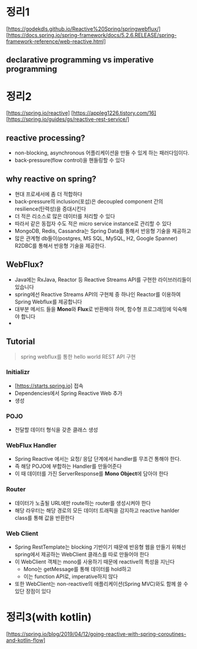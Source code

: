 # 정리1
[https://godekdls.github.io/Reactive%20Spring/springwebflux/]
[https://docs.spring.io/spring-framework/docs/5.2.6.RELEASE/spring-framework-reference/web-reactive.html]

## declarative programming vs imperative programming


# 정리2
[https://spring.io/reactive]
[https://appleg1226.tistory.com/16]
[https://spring.io/guides/gs/reactive-rest-service/]

## reactive processing?
- non-blocking, asynchronous 어플리케이션을 만들 수 있게 하는 패러다임이다.
- back-pressure(flow control)을 핸들링할 수 있다

## why reactive on spring?
- 현대 프로세서에 좀 더 적합하다
- back-pressure의 inclusion(포섭)은 decoupled component 간의 resilience(탄력성)을 증대시킨다
- 더 적은 리소스로 많은 데이터를 처리할 수 있다
- 따라서 같은 동접자 수도 적은 micro service instance로 관리할 수 있다
- MongoDB, Redis, Cassandra는 Spring Data를 통해서 반응형 기술을 제공하고
- 많은 관계형 db들이(postgres, MS SQL, MySQL, H2, Google Spanner) R2DBC를 통해서 반응형 기술을 제공한다.

## WebFlux?
- Java에는 RxJava, Reactor 등 Reactive Streams API를 구현한 라이브러리들이 있습니다
- spring에선 Reactive Streams API의 구현체 중 하나인 Reactor를 이용하여 Spring Webflux를 제공합니다
- 대부분 메서드 들을 **Mono**와 **Flux**로 반환해야 하며, 함수형 프로그래밍에 익숙해야 합니다
- 

## Tutorial
> spring webflux를 통한 hello world REST API 구현

### Initializr
- [https://starts.spring.io] 접속
- Dependencies에서 Spring Reactive Web 추가
- 생성

### POJO
- 전달할 데이터 형식을 갖춘 클래스 생성
  
### WebFlux Handler
- Spring Reactive 에서는 요청/ 응답 단계에서 handler를 무조건 통해야 한다.
- 즉 해당 POJO에 부합하는 Handler를 만들어준다
- 이 때 데이터를 가진 ServerResponse를 **Mono Object**에 담아야 한다 

### Router
- 데이터가 노출될 URL에만 route하는 router를 생성시켜야 한다
- 해당 라우터는 해당 경로의 모든 데이터 트래픽을 감지하고 reactive hanlder class를 통해 값을 반환한다

### Web Client
- Spring RestTemplate는 blocking 기반이기 때문에 반응형 웹을 만들기 위해선 spring에서 제공하는 WebClient 클래스를 따로 만들어야 한다
- 이 WebClient 객체는 mono를 사용하기 때문에 reactive의 특성을 지닌다
  - Mono는 getMessage를 통해 데이터를 hold하고
  - 이는 function API로, imperative하지 않다
- 또한 WebClient는 non-reactive의 애플리케이션(Spring MVC)와도 함께 쓸 수 있단 장점이 있다

# 정리3(with kotlin)
[https://spring.io/blog/2019/04/12/going-reactive-with-spring-coroutines-and-kotlin-flow]
